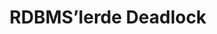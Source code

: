---
layout: post
title: RDBMS’lerde Deadlock
ext-url: https://medium.com/@gokhansengun/rdbmslerde-deadlock-645be753fadd
lang: tr
medium: yes
---